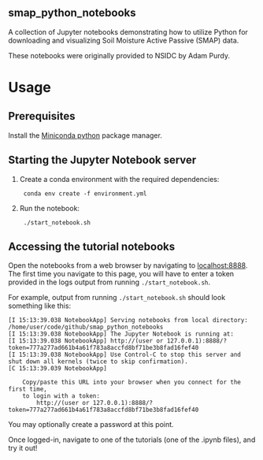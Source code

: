 smap_python_notebooks
---

A collection of Jupyter notebooks demonstrating how to utilize Python for
downloading and visualizing Soil Moisture Active Passive (SMAP) data.

These notebooks were originally provided to NSIDC by Adam Purdy.


# Usage

## Prerequisites

Install the [Miniconda
python](https://conda.io/docs/user-guide/install/index.html) package manager.

## Starting the Jupyter Notebook server

1. Create a conda environment with the required dependencies:

        conda env create -f environment.yml
    
2. Run the notebook:

        ./start_notebook.sh


## Accessing the tutorial notebooks

Open the notebooks from a web browser by navigating to
[localhost:8888](localhost:8888). The first time you navigate to this page, you
will have to enter a token provided in the logs output from running
`./start_notebook.sh`. 

For example, output from running `./start_notebook.sh` should look something like this:

```
[I 15:13:39.038 NotebookApp] Serving notebooks from local directory: /home/user/code/github/smap_python_notebooks
[I 15:13:39.038 NotebookApp] The Jupyter Notebook is running at:
[I 15:13:39.038 NotebookApp] http://(user or 127.0.0.1):8888/?token=777a277ad661b4a61f783a8accfd8bf71be3b8fad16fef40
[I 15:13:39.038 NotebookApp] Use Control-C to stop this server and shut down all kernels (twice to skip confirmation).
[C 15:13:39.039 NotebookApp]

    Copy/paste this URL into your browser when you connect for the first time,
    to login with a token:
        http://(user or 127.0.0.1):8888/?token=777a277ad661b4a61f783a8accfd8bf71be3b8fad16fef40
```

You may optionally create a password at this point.

Once logged-in, navigate to one of the tutorials (one of the .ipynb files), and try it out!
